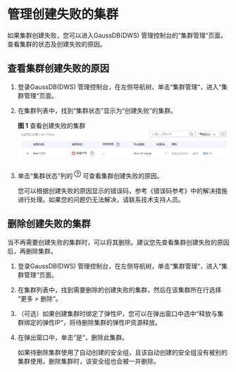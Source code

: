 # 管理创建失败的集群<a name="ZH-CN_TOPIC_0000001145896641"></a>

如果集群创建失败，您可以进入GaussDB\(DWS\) 管理控制台的“集群管理“页面，查看集群的状态及创建失败的原因。

## 查看集群创建失败的原因<a name="section39994919104021"></a>

1.  登录GaussDB\(DWS\) 管理控制台，在左侧导航树，单击“集群管理“，进入“集群管理“页面。
2.  在集群列表中，找到“集群状态”显示为“创建失败”的集群。

    **图 1**  查看创建失败的集群<a name="fig9877132717393"></a>  
    ![](figures/查看创建失败的集群.png "查看创建失败的集群")

3.  单击“集群状态“列的![](figures/icon_dws_create_fail.png)可查看集群创建失败的原因。

    您可以根据创建失败的原因显示的错误码，参考《错误码参考》中的解决措施进行处理。如果您的问题仍无法解决，请联系技术支持人员。


## 删除创建失败的集群<a name="section30523241103312"></a>

当不再需要创建失败的集群时，可以将其删除。建议您先查看集群创建失败的原因后，再删除集群。

1.  登录GaussDB\(DWS\) 管理控制台，在左侧导航树，单击“集群管理“，进入“集群管理“页面。
2.  在集群列表中，找到需要删除的创建失败的集群，然后在该集群所在行选择  “更多 \> 删除“。
3.  （可选）如果创建集群时绑定了弹性IP，您可以在弹出窗口中选中“释放与集群绑定的弹性IP“，将待删除集群的弹性IP资源释放。
4.  在弹出窗口中，单击“是“，删除此集群。

    如果待删除集群使用了自动创建的安全组，且该自动创建的安全组没有被别的集群使用，删除集群时，该安全组也会被一并删除。


